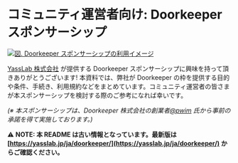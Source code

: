
# コミュニティ運営者向け: Doorkeeperスポンサーシップ

[![図. Doorkeeper スポンサーシップの利用イメージ](https://yasslab.jp/img/doorkeeper_sample.png)](https://yasslab.jp/ja/doorkeeper)

[YassLab 株式会社](https://yasslab.jp/) が提供する Doorkeeper スポンサーシップに興味を持って頂きありがとうございます! 本資料では、弊社が Doorkeeper の枠を提供する目的や条件、手続き、利用規約などをまとめています。コミュニティ運営者の皆さまが本スポンサーシップを検討する際のご参考になれば幸いです。

_(※ 本スポンサーシップは、Doorkeeper 株式会社の創業者[@pwim](https://twitter.com/pwim) 氏から事前の承諾を得て実施しております。)_

:warning: **NOTE: 本 README は古い情報となっています。最新版は [https://yasslab.jp/ja/doorkeeper/](https://yasslab.jp/ja/doorkeeper/) からご確認ください。**

